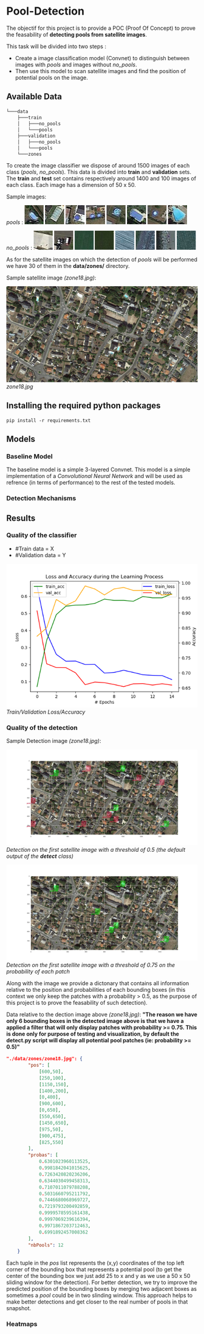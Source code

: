 # Pool-Detection

The objectif for this project is to provide a POC (Proof Of Concept) to prove the feasability of **detecting pools from satellite images**.

This task will be divided into two steps :

- Create a image classification model (Convnet) to distinguish between images with *pools* and images without *no_pools*.
- Then use this model to scan satellite images and find the position of potential pools on the image.

## Available Data

```tree
└───data
    ├───train
    │   ├───no_pools
    │   └───pools
    ├───validation
    │   ├───no_pools
    │   └───pools
    └───zones
```

To create the image classifier we dispose of around 1500 images of each class (*pools*, *no_pools*). This data is divided into **train** and **validation** sets.
The **train** and **test** set contains respectively  around 1400 and 100 images of each class.
Each image has a dimension of 50 x 50.

Sample images:

*pools* : ![alt text](./data/train/pools/img0.jpg) ![alt text](./data/train/pools/img23.jpg) ![alt text](./data/train/pools/img451.jpg) ![alt text](./data/train/pools/img151.jpg) ![alt text](./data/train/pools/img823.jpg) ![alt text](./data/train/pools/img1023.jpg) ![alt text](./data/train/pools/img92.jpg) ![alt text](./data/train/pools/img702.jpg)

*no_pools* : ![alt text](./data/train/no_pools/img0.jpg) ![alt text](./data/train/no_pools/img23.jpg) ![alt text](./data/train/no_pools/img451.jpg) ![alt text](./data/train/no_pools/img151.jpg) ![alt text](./data/train/no_pools/img823.jpg) ![alt text](./data/train/no_pools/img102.jpg) ![alt text](./data/train/no_pools/img92.jpg) ![alt text](./data/train/no_pools/img702.jpg)

As for the satellite images on which the detection of *pools* will be performed we have 30 of them in the **data/zones/** directory.

Sample satellite image *(zone18.jpg)*:

![alt text](data/zones/zone18.jpg)*zone18.jpg*

## Installing the required python packages

```console
pip install -r requirements.txt
```

## Models

### Baseline Model

The baseline model is a simple 3-layered Convnet. This model is a simple implementation of a *Convolutional Neural Network* and will be used as refrence (in terms of performance) to the rest of the tested models.

### Detection Mechanisms

## Results

### Quality of the classifier

- #Train data = X
- #Validation data = Y 

![alt text](data/acc_loss_history.png)*Train/Validation Loss/Accuracy*

### Quality of the detection

Sample Detection image *(zone18.jpg)*:

![alt text](data/detected/pooldetection_zone18.jpg)*Detection on the first satellite image with a threshold of 0.5 (the default output of the **detect** class)*

![alt text](data/detected/pooldetection_th%3D0.75_zone18.jpg)*Detection on the first satellite image with a threshold of 0.75 on the probability of each patch*

Along with the image we provide a dictonary that contains all information relative to the position and probabilities of each bounding boxes (in this context we only keep the patches with a probability > 0.5, as the purpose of this project is to prove the feasability of such detection).

Data relative to the dection image above *(zone18.jpg)*:
**"The reason we have only 6 bounding boxes in the detected image above is that we have a applied a filter that will only display patches with probability >= 0.75. This is done only for purpose of testing and visualization, by default the **detect.py** script will display all potential pool patches (ie: probability >= 0.5)"**

```json
"./data/zones/zone18.jpg": {
        "pos": [
            [600,50],
            [250,100],
            [1150,150],
            [1400,200],
            [0,400],
            [900,600],
            [0,650],
            [550,650],
            [1450,650],
            [975,50],
            [900,475],
            [825,550]
        ],
        "probas": [
            0.6301023960113525,
            0.9981842041015625,
            0.7263420820236206,
            0.6344030499458313,
            0.7107011079788208,
            0.5031660795211792,
            0.7446680068969727,
            0.7219793200492859,
            0.9999578595161438,
            0.9997069239616394,
            0.9971867203712463,
            0.6991892457008362
        ],
        "nbPools": 12
    }
```

Each tuple in the *pos* list represents the (x,y) coordinates of the top left corner of the bounding box that represents a potential pool (to get the center of the bounding box we just add 25 to x and y as we use a 50 x 50 sliding window for the detection). For better detection, we try to improve the predicted position of the bounding boxes by merging two adjacent boxes as sometimes a *pool* could be in two slinding window. This approach helps to make better detections and get closer to the real number of pools in that snapshot.

### Heatmaps
